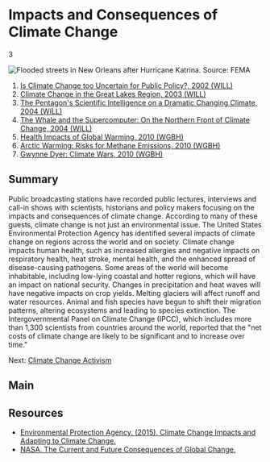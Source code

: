 # Impacts and Consequences of Climate Change

3

![Flooded streets in New Orleans after Hurricane Katrina. Source: FEMA](https://s3.amazonaws.com/americanarchive.org/exhibits/ClimateChange_Section1_Impacts.jpg "Flooded streets in New Orleans after Hurricane Katrina. Source: FEMA")

1.	[Is Climate Change too Uncertain for Public Policy?, 2002 (WILL)](/catalog/cpb-aacip_16-6t0gt5fq8c)
2.	[Climate Change in the Great Lakes Region, 2003 (WILL)](/catalog/cpb-aacip_16-1z41r6n955)
3.	[The Pentagon's Scientific Intelligence on a Dramatic Changing Climate, 2004 (WILL)](/catalog/cpb-aacip_16-6t0gt5fq9p)
4.	[The Whale and the Supercomputer: On the Northern Front of Climate Change, 2004 (WILL)](/catalog/cpb-aacip_16-bv79s1kz48)
5.	[Health Impacts of Global Warming, 2010 (WGBH)](/catalog/cpb-aacip_15-w37kp7v462)
6.	[Arctic Warming: Risks for Methane Emissions, 2010 (WGBH)](/catalog/cpb-aacip_15-dj58c9rc1j)
7.	[Gwynne Dyer: Climate Wars, 2010 (WGBH)](/catalog/cpb-aacip_15-n00zp3w741)

## Summary

Public broadcasting stations have recorded public lectures, interviews and call-in shows with scientists, historians and policy makers focusing on the impacts and consequences of climate change. According to many of these guests, climate change is not just an environmental issue. The United States Environmental Protection Agency has identified several impacts of climate change on regions across the world and on society. Climate change impacts human health, such as increased allergies and negative impacts on respiratory health, heat stroke, mental health, and the enhanced spread of disease-causing pathogens. Some areas of the world will become inhabitable, including low-lying coastal and hotter regions, which will have an impact on national security. Changes in precipitation and heat waves will have negative impacts on crop yields. Melting glaciers will affect runoff and water resources. Animal and fish species have begun to shift their migration patterns, altering ecosystems and leading to species extinction. The Intergovernmental Panel on Climate Change (IPCC), which includes more than 1,300 scientists from countries around the world, reported that the "net costs of climate change are likely to be significant and to increase over time." 

Next: [Climate Change Activism](activism)

## Main

## Resources

- [Environmental Protection Agency. (2015). Climate Change Impacts and Adapting to Climate Change.](http://www.epa.gov/climatechange/impacts-adaptation/)
- [NASA. The Current and Future Consequences of Global Change.](http://climate.nasa.gov/effects/)

